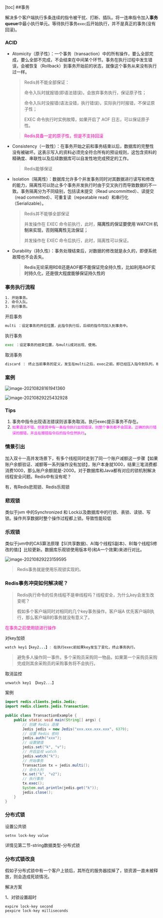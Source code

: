 [toc]
##事务

解决多个客户端执行多条连续的指令被干扰、打断、插队。将一连串指令加入**事务queue**中最小执行单元。等待执行事务`exec`后开始执行，并不是真正的事务(没有回滚)。

### ACID

- Atomicity（原子性）：一个事务（transaction）中的所有操作，要么全部完成，要么全部不完成，不会结束在中间某个环节。事务在执行过程中发生错误，会被恢复（Rollback）到事务开始前的状态，就像这个事务从来没有执行过一样。

	> Redis并不能全部保证：
	>
	> 命令入队时就报错(即语法错误)，会放弃事务执行，保证原子性；
	>
	> 命令入队时没报错(语法没错，执行错误)，实际执行时报错，不保证原子性；
	>
	> EXEC 命令执行时实例故障，如果开启了 AOF 日志，可以保证原子性。

	> <font color=ff00aa>Redis具备一定的原子性，但是不支持回滚</font>

- Consistency（一致性）：在事务开始之前和事务结束以后，数据库的完整性没有被破坏。这表示写入的资料必须完全符合所有的预设规则，这包含资料的精确度、串联性以及后续数据库可以自发性地完成预定的工作。

	> Redis能够保证

- Isolation（隔离性）：数据库允许多个并发事务同时对其数据进行读写和修改的能力，隔离性可以防止多个事务并发执行时由于交叉执行而导致数据的不一致。事务隔离分为不同级别，包括读未提交（Read uncommitted）、读提交（read committed）、可重复读（repeatable read）和串行化（Serializable）。

	> Redis并不能够全部保证
	>
	> 并发操作在 EXEC 命令前执行，此时，**隔离性的保证要使用 WATCH 机制来实现，否则隔离性无法保证；**
	>
	> 并发操作在 EXEC 命令后执行，此时，隔离性可以保证。

- Durability（持久性）：事务处理结束后，对数据的修改就是永久的，即便系统故障也不会丢失。

	> **Redis无论采用RDB还是AOF都不能保证完全持久性，比如利用AOF实时持久化，还是很大程度能够保证持久性的**

### 事务执行流程

```bash
1. 开始事务。
2. 命令入队。
3. 执行事务。
```

开启事务

```bash
multi ：设定事务的开启位置，此指令执行后，后续的指令均加入到事务中。
```

执行事务

```bash
exec ：设定事务的结束位置，与multi成对出现、使用。
```

取消事务

```bash
discard ： 终止当前事务的定义，发生在multi之后，exec之前。即已经压入指令到队列，相当于清除队列中指令并且结束整个事务
```



### 案例

![image-20210828161941360](第五节-Redis事务.assets/image-20210828161941360.png)

![image-20210829225432928](第五节-Redis事务.assets/image-20210829225432928.png)





### Tips

1. 事务中指令出现语法错误则该事务取消。执行exec提示事务不存在。
2. <code><font color=FF00FF>如果语法不错，但是其中有一条指令执行出现错误，则整个事务都不会回滚。正确的执行错误的报错，并且在报错指令后的指令任然执行</font></code>。



### 情景引出

加入双十一高并发场景下，有多个线程同时走到了同一个账户减额这一步骤【如果账户余额验证、减额等一系列操作没有加锁】，账户本身就1000，结果三笔消费都消费1000，那么账户余额就是-2000。对于数据库和Java都有对应的锁机制解决线程安全问题。Redis中有没有呢？

有，有Redis悲观锁、Redis乐观锁



### 悲观锁

类似于jvm 中的Synchronized 和 Lock以及数据库中的行锁、表锁、读锁、写锁。操作共享数据时整个操作过程都上锁。导致性能较低





### 乐观锁

类似于jvm中的CAS算法原理【S(共享数据)、A(每个线程S副本)、B(每个线程S修改的值)】比较更新。数据库乐观锁使用版本号(和A一个效果)来进行对比。

![image-20210829223159595](第五节-Redis事务.assets/image-20210829223159595.png)

> Redis事务就是使用乐观锁实现的。



### Redis事务冲突如何解决呢？

> Redis执行命令的任务线程不是单线程吗？线程安全，为什么key会发生改变呢？
>
> 假如多个客户端同时对相同的几个key事务操作。客户端A 优先客户端B执行，那么客户端B的事务就没有意义了。

<font color=ff00aa>在事务之前使用锁进行操作</font>

对key加锁

```java
watch key1【key2...】: 在执行exec前如果key发生了变化，终止事务执行。
```

>避免多人操作同一事件。多个采购员采购同一物品，如果第一个采购员采购完成则其余采购员的采购事务将不会执行。

取消监控

```bash
unwatch key1 【key2...】
```

案例

```java
import redis.clients.jedis.Jedis;
import redis.clients.jedis.Transaction;
 
public class TransactionExample {
    public static void main(String[] args) {
        // 创建 Redis 连接
        Jedis jedis = new Jedis("xxx.xxx.xxx.xxx", 6379);
        // 设置 Redis 密码
        jedis.auth("xxx");
        // 设置键值
        jedis.set("k", "v");
        // 开启监视 watch
        jedis.watch("k");
        // 开始事务
        Transaction tx = jedis.multi();
        // 命令入列
        tx.set("k", "v2");
        // 执行事务
        tx.exec();
        System.out.println(jedis.get("k"));
        jedis.close();
    }
}
```





### 分布式锁

设置公共锁

    setnx lock-key value
详情见第二节-string数据类型-分布式锁

### 分布式锁改良

假如子分布式锁中有一个客户上锁后，其所在的服务器挂掉了，锁资源一直未被释放，则会造成死锁情况。

解决方案

1、对锁设置超时

    expire lock-key second
    pexpire lock-key milliseconds

